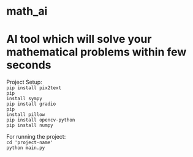 # math_ai
# AI tool which will solve your mathematical problems within few seconds

Project Setup:<br>
<code>pip install pix2text</code><br>
<code>pip install sympy</code><br>
<code>pip install gradio</code><br>
<code>pip install pillow</code><br>
<code>pip install opencv-python</code><br>
<code>pip install numpy</code><br>


For running the project:<br>
<code>cd 'project-name'</code><br>
<code>python main.py</code><br>


